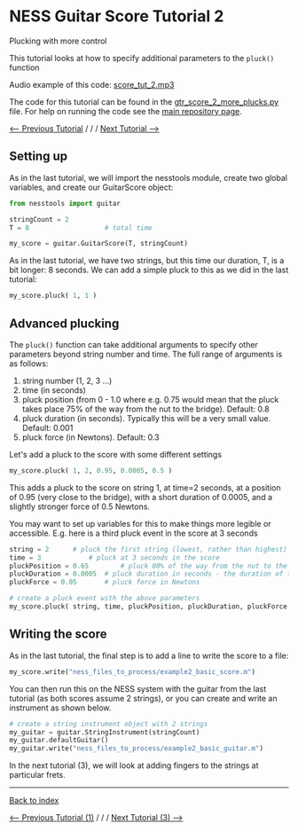 # NESS Guitar Score Tutorial 2
Plucking with more control

This tutorial looks at how to specify additional parameters to the `pluck()` function

Audio example of this code: [score_tut_2.mp3](http://tommudd.co.uk/ness/audio/gtr_tutorials/score_tut_2.mp3)

The code for this tutorial can be found in the [gtr_score_2_more_plucks.py](https://github.com/tommmmudd/ness-tools/blob/master/gtr_score_2_more_plucks.py) file. For help on running the code see the [main repository page](https://tommmmudd.github.io/ness-tools/).

[<-- Previous Tutorial](https://tommmmudd.github.io/ness-tools/tutorials/tutorial1)  / / /  [Next Tutorial -->](https://tommmmudd.github.io/ness-tools/tutorials/tutorial3)

## Setting up
As in the last tutorial, we will import the nesstools module, create two global variables, and create our GuitarScore object:

```python
from nesstools import guitar

stringCount = 2
T = 8					# total time

my_score = guitar.GuitarScore(T, stringCount)  
```
As in the last tutorial, we have two strings, but this time our duration, T, is a bit longer: 8 seconds. We can add a simple pluck to this as we did in the last tutorial:

```python
my_score.pluck( 1, 1 )
```

## Advanced plucking
The `pluck()` function can take additional arguments to specify other parameters beyond string number and time. The full range of arguments is as follows:

1. string number (1, 2, 3 ...)
2. time (in seconds)
3. pluck position (from 0 - 1.0 where e.g. 0.75 would mean that the pluck takes place 75% of the way from the nut to the bridge). Default: 0.8
4. pluck duration (in seconds). Typically this will be a very small value. Default: 0.001
5. pluck force (in Newtons). Default: 0.3

Let's add a pluck to the score with some different settings
```python
my_score.pluck( 1, 2, 0.95, 0.0005, 0.5 )
```

This adds a pluck to the score on string 1, at time=2 seconds, at a position of 0.95 (very close to the bridge), with a short duration of 0.0005, and a slightly stronger force of 0.5 Newtons.

You may want to set up variables for this to make things more legible or accessible. E.g. here is a third pluck event in the score at 3 seconds

```python
string = 2		# pluck the first string (lowest, rather than highest)
time = 3			# pluck at 3 seconds in the score
pluckPosition = 0.65		# pluck 80% of the way from the nut to the bridge
pluckDuration = 0.0005	# pluck duration in seconds - the duration of the force on the string
pluckForce = 0.05		# pluck force in Newtons

# create a pluck event with the above parameters
my_score.pluck( string, time, pluckPosition, pluckDuration, pluckForce )
```

## Writing the score
As in the last tutorial, the final step is to add a line to write the score to a file:

```python
my_score.write("ness_files_to_process/example2_basic_score.m")
```

You can then run this on the NESS system with the guitar from the last tutorial (as both scores assume 2 strings), or you can create and write an instrument as shown below.

```python
# create a string instrument object with 2 strings
my_guitar = guitar.StringInstrument(stringCount)
my_guitar.defaultGuitar()
my_guitar.write("ness_files_to_process/example2_basic_guitar.m")
```

In the next tutorial (3), we will look at adding fingers to the strings at particular frets.

____

[Back to index](https://tommmmudd.github.io/ness-tools/) 

[<-- Previous Tutorial (1)](https://tommmmudd.github.io/ness-tools/tutorials/tutorial1)  / / /  [Next Tutorial (3) -->](https://tommmmudd.github.io/ness-tools/tutorials/tutorial3)
